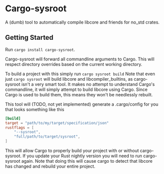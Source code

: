 # Cargo-sysroot

A (dumb) tool to automatically compile libcore and friends for no_std crates.

## Getting Started

Run `cargo install cargo-sysroot`.

Cargo-sysroot will forward all commandline arguments to Cargo.
This will respect directory overrides based on the current working directory.

To build a project with this simply run `cargo sysroot build`
Note that even just `cargo sysroot` will build libcore and libcompiler_builtins, as cargo-sysroot
isn't a very smart tool. It makes no attempt to understand Cargo's commandline,
it will simply attempt to build libcore using Cargo.
Since Cargo is used to build them, this means they won't be needlessly rebuilt.

This tool will (TODO, not yet implemented) generate a .cargo/config for you that looks something like this

```toml
[build]
target = "path/to/my/target/specification/json"
rustflags = [
    "--sysroot",
    "full/path/to/target/sysroot",
]
```

This will allow Cargo to properly build your project with or without cargo-sysroot.
If you update your Rust nightly version you will need to run cargo-sysroot again.
Note that doing this will cause cargo to detect that libcore has changed and rebuild your entire project.

